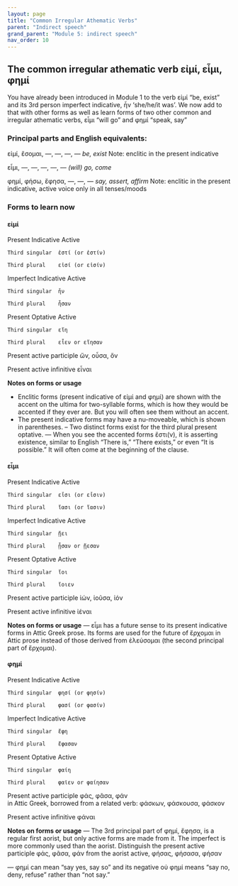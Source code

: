 ```yaml
---
layout: page
title: "Common Irregular Athematic Verbs"
parent: "Indirect speech"
grand_parent: "Module 5: indirect speech"
nav_order: 10
---
```


## The common irregular athematic verb εἰμί, εἶμι, φημί 

You have already been introduced in Module 1 to the verb εἰμί “be, exist” and its 3rd person imperfect indicative, ἦν ‘she/he/it was’. We now add to that with other forms as well as learn forms of two other common and irregular athematic verbs, εἶμι “will go” and φημί “speak, say” 

### Principal parts and English equivalents:

εἰμί, ἔσομαι, —, —, —, — 	*be, exist* Note: enclitic in the present indicative

εἶμι, —, —, —, —, —  *(will) go, come*

φημί, φήσω, ἔφησα, —, —, — *say, assert, affirm* Note: enclitic in the present indicative, active voice only in all tenses/moods

### Forms to learn now

#### εἰμί

Present Indicative Active
	
	Third singular	ἐστί (or ἐστίν)	
	
	Third plural	εἰσί (or εἰσίν)			

Imperfect Indicative Active
	
	Third singular	ἦν	
	
	Third plural	ἦσαν	

Present Optative Active
	
	Third singular	εἴη 	
	
	Third plural	εἶεν or εἴησαν 	
  
Present active participle	ὤν, οὖσα, ὄν	

Present active infinitive	εἶναι 

**Notes on forms or usage**
- Enclitic forms (present indicative of εἰμί and φημί) are shown with the accent on the ultima for two-syllable forms, which is how they would be accented if they ever are. But you will often see them without an accent.
- The present indicative forms may have a nu-moveable, which is shown in parentheses.
– Two distinct forms exist for the third plural present optative.
— When you see the accented forms ἔστι(ν), it is asserting existence, similar to English “There is,” “There exists,” or even “It is possible.” It will often come at the beginning of the clause.


#### εἶμι 	
Present Indicative Active

	Third singular	εἶσι (or εἶσιν)
	
	Third plural	ἴασι (or ἴασιν)			

Imperfect Indicative Active

	Third singular	ᾔει 	
	
	Third plural	ᾖσαν or ᾔεσαν 	

Present Optative Active

	Third singular	ἴοι 
	
	Third plural	ἴοιεν	 

Present active participle	ἰών, ἰοῦσα, ἰόν	

Present active infinitive	ἰέναι 

**Notes on forms or usage**
— εἶμι has a future sense to its present indicative forms in Attic Greek prose. Its forms are used for the future of ἔρχομαι in Attic prose instead of those derived from ἐλεύσομαι (the second principal part of ἔρχομαι). 


#### φημί 

Present Indicative Active

	Third singular	φησί (or φησίν)	
	
	Third plural	φασί (or φασίν)		

Imperfect Indicative Active

	Third singular	ἔφη
	
	Third plural	ἔφασαν

Present Optative Active

	Third singular	φαίη 
	
	Third plural	φαῖεν or φαίησαν 

Present active participle	φάς, φᾶσα, φάν	
				in Attic Greek, borrowed from a related verb: φάσκων, φάσκουσα, φάσκον

Present active infinitive	φάναι 

**Notes on forms or usage**
— The 3rd principal part of φημί, ἔφησα, is a regular first aorist, but only active forms are made from it. The imperfect is more commonly used than the aorist. Distinguish the present active participle φάς, φᾶσα, φάν from the aorist active, φήσας, φήσασα, φήσαν 

— φημί can mean “say yes, say so” and its negative οὐ φημί means “say no, deny, refuse” rather than “not say.”
